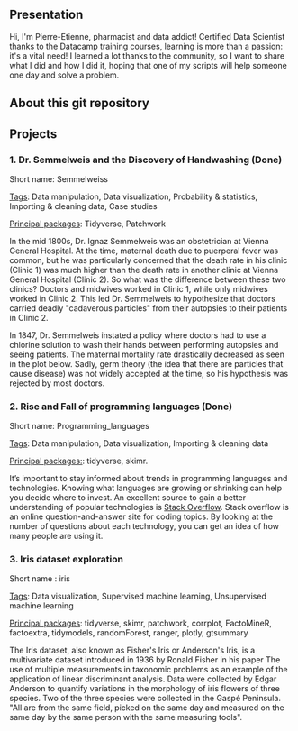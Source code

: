 ## Presentation 

Hi, I'm Pierre-Etienne, pharmacist and data addict! Certified Data Scientist thanks to the Datacamp training courses, learning is more than a passion: it's a vital need! 
I learned a lot thanks to the community, so I want to share what I did and how I did it, hoping that one of my scripts will help someone one day and solve a problem.

## About this git repository


## Projects
### 1. Dr. Semmelweis and the Discovery of Handwashing (Done)

Short name: Semmelweiss

<u>Tags</u>: Data manipulation, Data visualization, Probability & statistics, Importing & cleaning data, Case studies

<u>Principal packages</u>: Tidyverse, Patchwork

In the mid 1800s, Dr. Ignaz Semmelweis was an obstetrician at Vienna General Hospital. At the time, maternal death due to puerperal fever was common, but he was particularly concerned that the death rate in his clinic (Clinic 1) was much higher than the death rate in another clinic at Vienna General Hospital (Clinic 2). So what was the difference between these two clinics? Doctors and midwives worked in Clinic 1, while only midwives worked in Clinic 2. This led Dr. Semmelweis to hypothesize that doctors carried deadly "cadaverous particles" from their autopsies to their patients in Clinic 2.

In 1847, Dr. Semmelweis instated a policy where doctors had to use a chlorine solution to wash their hands between performing autopsies and seeing patients. The maternal mortality rate drastically decreased as seen in the plot below. Sadly, germ theory (the idea that there are particles that cause disease) was not widely accepted at the time, so his hypothesis was rejected by most doctors.

### 2. Rise and Fall of programming languages (Done)

Short name: Programming_languages

<u>Tags</u>: Data manipulation, Data visualization, Importing & cleaning data

<u>Principal packages:</u>: tidyverse, skimr.

It’s important to stay informed about trends in programming languages and technologies. Knowing what languages are growing or shrinking can help you decide where to invest. An excellent source to gain a better understanding of popular technologies is [Stack Overflow](https://stackoverflow.com/). Stack overflow is an online question-and-answer site for coding topics. By looking at the number of questions about each technology, you can get an idea of how many people are using it.

### 3. Iris dataset exploration

Short name : iris

<u>Tags</u>: Data visualization, Supervised machine learning, Unsupervised machine learning 

<u>Principal packages</u>: tidyverse, skimr, patchwork, corrplot, FactoMineR, factoextra, tidymodels, randomForest, ranger, plotly, gtsummary

The Iris dataset, also known as Fisher's Iris or Anderson's Iris, is a multivariate dataset introduced in 1936 by Ronald Fisher in his paper The use of multiple measurements in taxonomic problems as an example of the application of linear discriminant analysis. Data were collected by Edgar Anderson to quantify variations in the morphology of iris flowers of three species. Two of the three species were collected in the Gaspé Peninsula. "All are from the same field, picked on the same day and measured on the same day by the same person with the same measuring tools".




